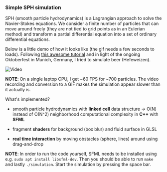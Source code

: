 
### Simple SPH simulation

SPH (smooth particle hydrodynamics) is a Lagrangian approach
to solve the Navier-Stokes equations. We consider a finite number of particles that can move around freely (they are not tied to grid points as in an Eulerian method) and transform a partial differential equation into a set of ordinary differential equations.

Below is a little demo of how it looks like (the gif needs a few seconds to loads). Following [this awesome tutorial](https://www.youtube.com/watch?v=-0m05gzk8nk) and in light of the ongoing Oktoberfest in Munich, Germany, I tried to simulate beer (Hefeweizen).

![Video](gifs/beer_sph.GIF)

**NOTE**: On a single laptop CPU, I get ~60 FPS for ~700 particles.
The video recording and conversion to a GIF makes the simulation appear slower than it actually is.

What's implemented?

- smooth particle hydrodynamics with **linked cell** data structure ->
O(N) instead of O(N^2) neighborhood computational complexity in
**C++** with **SFML**

- fragment **shaders** for background (box blur) and fluid surface
in GLSL

- **real time interaction** by moving obstacles (sphere, lines) around
using drag-and-drop

**NOTE**: In order to run the code yourself, SFML needs to be installed using e.g. ```sudo apt install libsfml-dev```. Then you should be able to run ```make ``` and lastly ```./simulation```. Start the simulation by pressing the space bar.

